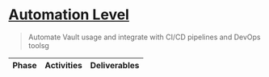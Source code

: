 # [Automation Level](https://youtu.be/deR8sX91rUQ)
> Automate Vault usage and integrate with CI/CD pipelines and DevOps toolsg
    
| Phase | Activities | Deliverables |
| --- | --- | --- |
